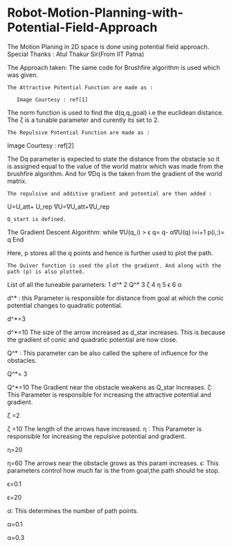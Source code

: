 # Robot-Motion-Planning-with-Potential-Field-Approach
  The Motion Planing in 2D space is done using potential field approach.
  Special Thanks : Atul Thakur Sir(From IIT Patna)

  The Approach taken:
	The same code for Brushfire algorithm is used which was given.

	The Attractive Potential Function are made as :
 
       Image Courtesy : ref[1] 
The norm function is used to find the d(q,q_goal) i.e the euclidean distance.
The ζ is a tunable parameter and curently its set to 2.

	The Repulsive Potential Function are made as : 
   
Image Courtesy : ref[2]

The Dq parameter is expected to state the distance from the obstacle so it is assigned equal to the value of the world matrix which was made from the brushfire algorithm.
And for ∇Dq is the taken from the gradient of the world matrix.


	The repulsive and additive gradient and potential are then added :
U=U_att+ U_rep
∇U=∇U_att+∇U_rep

	Q_start is defined.
The Gradient Descent Algorithm:
	while ∇U(q_i) > ϵ
		q= q- α∇U(q)
                        i=i+1
                        p(i,:)= q
            End

Here, p stores all the q points and hence is further used to plot the path.

	The Quiver function is used the plot the gradient. And along with the path (p) is also plotted.


List of all the tuneable parameters:
1	d^*
2	Q^*
3	ζ
4	 η 
5	ϵ
6	α








d^* : this Parameter is responsible for distance from goal at which the conic potential changes to quadratic potential. 
 
d^*=3
 
d^*=10
The size of the arrow increased as d_star increases. This is because the gradient of conic and quadratic potential are now close.

Q^* ∶ This parameter can be also called the sphere of influence for the obstacles.
 
Q^*= 3
 
Q^*=10
The Gradient near the obstacle weakens as Q_star Increases.
ζ∶ This Parameter is responsible for increasing the attractive potential and gradient.
 
ζ =2
 
ζ =10
The length of the arrows have increased.
η ∶ This Parameter is responsible for increasing the repulsive potential and gradient.
 
η=20
 
η=60
The arrows near the obstacle grows as this param increases.
ϵ∶ This parameters control how much far is the from goal,the path should he stop.
 
ϵ=0.1
 
ϵ=20

α∶ This determines the number of path points.

 
α=0.1
 
α=0.3

